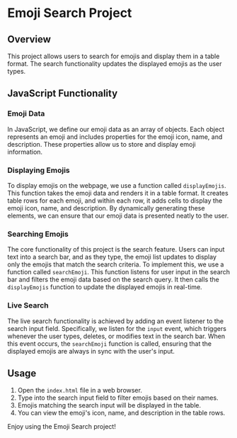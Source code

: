 
# Emoji Search Project

## Overview

This project allows users to search for emojis and display them in a table format. The search functionality updates the displayed emojis as the user types.

## JavaScript Functionality

### Emoji Data

In JavaScript, we define our emoji data as an array of objects. Each object represents an emoji and includes properties for the emoji icon, name, and description. These properties allow us to store and display emoji information.

### Displaying Emojis

To display emojis on the webpage, we use a function called `displayEmojis`. This function takes the emoji data and renders it in a table format. It creates table rows for each emoji, and within each row, it adds cells to display the emoji icon, name, and description. By dynamically generating these elements, we can ensure that our emoji data is presented neatly to the user.

### Searching Emojis

The core functionality of this project is the search feature. Users can input text into a search bar, and as they type, the emoji list updates to display only the emojis that match the search criteria. To implement this, we use a function called `searchEmoji`. This function listens for user input in the search bar and filters the emoji data based on the search query. It then calls the `displayEmojis` function to update the displayed emojis in real-time.

### Live Search

The live search functionality is achieved by adding an event listener to the search input field. Specifically, we listen for the `input` event, which triggers whenever the user types, deletes, or modifies text in the search bar. When this event occurs, the `searchEmoji` function is called, ensuring that the displayed emojis are always in sync with the user's input.

## Usage

1. Open the `index.html` file in a web browser.
2. Type into the search input field to filter emojis based on their names.
3. Emojis matching the search input will be displayed in the table.
4. You can view the emoji's icon, name, and description in the table rows.

Enjoy using the Emoji Search project!

